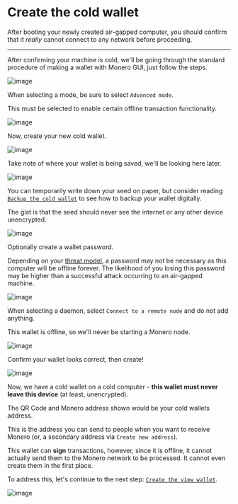 # Create the cold wallet
After booting your newly created air-gapped computer, you should confirm that it _really_ cannot connect to any network before proceeding.

---

After confirming your machine is cold, we'll be going through the standard procedure of making a wallet with Monero GUI, just follow the steps.

![image](../img/create_the_cold_wallet_1.jpg)

When selecting a mode, be sure to select `Advanced mode`.

This must be selected to enable certain offline transaction functionality.

![image](../img/create_the_cold_wallet_2.jpg)

Now, create your new cold wallet.

![image](../img/create_the_cold_wallet_3.jpg)

Take note of where your wallet is being saved, we'll be looking here later.

![image](../img/create_the_cold_wallet_4.jpg)

You can temporarily write down your seed on paper, but consider reading [`Backup the cold wallet`](../optional/backup_the_cold_wallet.md) to see how to backup your wallet digitally.

The gist is that the seed should never see the internet or any other device unencrypted.

![image](../img/create_the_cold_wallet_5.jpg)

Optionally create a wallet password.

Depending on your [threat model](https://en.wikipedia.org/wiki/Threat_model), a password may not be necessary as this computer will be offline forever. The likelihood of you losing this password may be higher than a successful attack occurring to an air-gapped machine.

![image](../img/create_the_cold_wallet_6.jpg)

When selecting a daemon, select `Connect to a remote node` and do not add anything.

This wallet is offline, so we'll never be starting a Monero node.

![image](../img/create_the_cold_wallet_7.jpg)

Confirm your wallet looks correct, then create!

![image](../img/create_the_cold_wallet_8.jpg)

Now, we have a cold wallet on a cold computer - **this wallet must never leave this device** (at least, unencrypted).

The QR Code and Monero address shown would be your cold wallets address.

This is the address you can send to people when you want to receive Monero (or, a secondary address via `Create new address`).

This wallet can **sign** transactions, however, since it is offline, it cannot actually send them to the Monero network to be processed. It cannot even create them in the first place.

To address this, let's continue to the next step: [`Create the view wallet`](./create_the_view_wallet.md).

![image](../img/create_the_cold_wallet_9.jpg)
